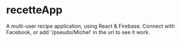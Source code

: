 # recetteApp
A multi-user recipe application, using React &amp; Firebase. Connect with Facebook, or add '/pseudo/Michel' in the url to see it work.
